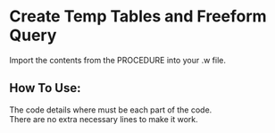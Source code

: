 # Create Temp Tables and Freeform Query
Import the contents from the PROCEDURE into your .w file.<br>

## How To Use:
The code details where must be each part of the code.<br>
There are no extra necessary lines to make it work.

